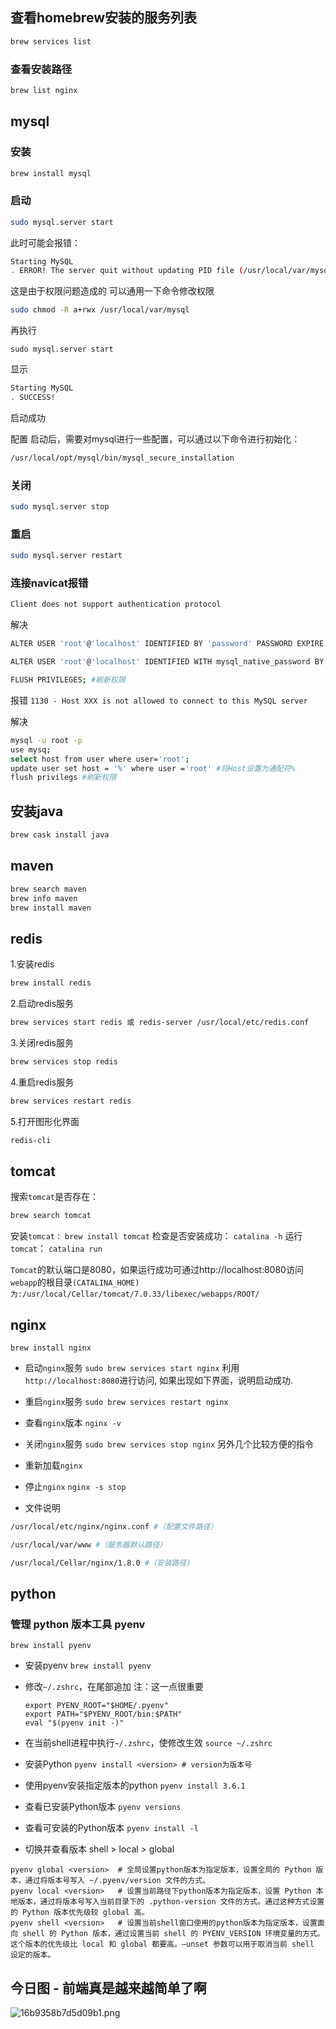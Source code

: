 ## 查看homebrew安装的服务列表
```sh
brew services list
```
### 查看安装路径

```sh
brew list nginx
```

## mysql
### 安装
```sh
brew install mysql
```
### 启动
```sh
sudo mysql.server start
```
此时可能会报错：
```sh
Starting MySQL
. ERROR! The server quit without updating PID file (/usr/local/var/mysql/xxxxx.local.pid).
```

这是由于权限问题造成的
可以通用一下命令修改权限

```sh
sudo chmod -R a+rwx /usr/local/var/mysql
```
再执行

`sudo mysql.server start`

显示

```sh
Starting MySQL
. SUCCESS!
```
启动成功

配置
启动后，需要对mysql进行一些配置，可以通过以下命令进行初始化：
```sh
/usr/local/opt/mysql/bin/mysql_secure_installation
```

### 关闭
```sh
sudo mysql.server stop
```
### 重启
```sh
sudo mysql.server restart
```

### 连接navicat报错

```sh
Client does not support authentication protocol

```

解决

```sh
ALTER USER 'root'@'localhost' IDENTIFIED BY 'password' PASSWORD EXPIRE NEVER; #修改加密规则 （这行我没有写，不过貌似也可以）

ALTER USER 'root'@'localhost' IDENTIFIED WITH mysql_native_password BY 'password'; #更新一下用户的密码 

FLUSH PRIVILEGES; #刷新权限

```

报错 `1130 - Host XXX is not allowed to connect to this MySQL server`

解决

```bash
mysql -u root -p
use mysq;
select host from user where user='root';
update user set host = '%' where user ='root' #将Host设置为通配符%
flush privilegs #刷新权限

```

## 安装java
```sh
brew cask install java
```

## maven

```sh
brew search maven
brew info maven
brew install maven
```

## redis

1.安装redis
```sh
brew install redis
```
2.启动redis服务
```sh
brew services start redis 或 redis-server /usr/local/etc/redis.conf
```

3.关闭redis服务
```sh
brew services stop redis
```

4.重启redis服务
```sh
brew services restart redis
```

5.打开图形化界面
```sh
redis-cli
```
## tomcat

搜索`tomcat`是否存在：

```sh
brew search tomcat
```

安装`tomcat：`
`brew install tomcat`
检查是否安装成功：
`catalina -h`
运行`tomcat`：
`catalina run`

`Tomcat`的默认端口是8080，如果运行成功可通过http://localhost:8080访问
`webapp`的根目录`(CATALINA_HOME)为:/usr/local/Cellar/tomcat/7.0.33/libexec/webapps/ROOT/`

## nginx

`brew install nginx`

- 启动`nginx`服务
`sudo brew services start nginx`
利用`http://localhost:8080`进行访问, 如果出现如下界面，说明启动成功.

- 重启`nginx`服务
`sudo brew services restart nginx`
- 查看`nginx`版本
`nginx -v`
- 关闭`nginx`服务
`sudo brew services stop nginx`
另外几个比较方便的指令

- 重新加载`nginx`
- 停止`nginx`
`nginx -s stop`

- 文件说明
```sh
/usr/local/etc/nginx/nginx.conf #（配置文件路径）

/usr/local/var/www #（服务器默认路径）

/usr/local/Cellar/nginx/1.8.0 #（安装路径)
```

## python

### 管理 python 版本工具 pyenv
`brew install pyenv`
-  安装pyenv
`brew install pyenv`
- 修改`~/.zshrc`，在尾部追加
注：这一点很重要
  ```
  export PYENV_ROOT="$HOME/.pyenv"
  export PATH="$PYENV_ROOT/bin:$PATH"
  eval "$(pyenv init -)"
  ```
- 在当前shell进程中执行`~/.zshrc`，使修改生效
  `source ~/.zshrc`

- 安装Python
  `pyenv install <version> # version为版本号`
-  使用pyenv安装指定版本的python
`pyenv install 3.6.1`
- 查看已安装Python版本
`pyenv versions`
- 查看可安装的Python版本
`pyenv install -l`
- 切换并查看版本
shell > local > global
```
pyenv global <version>  # 全局设置python版本为指定版本，设置全局的 Python 版本，通过将版本号写入 ~/.pyenv/version 文件的方式。
pyenv local <version>   # 设置当前路径下python版本为指定版本，设置 Python 本地版本，通过将版本号写入当前目录下的 .python-version 文件的方式。通过这种方式设置的 Python 版本优先级较 global 高。
pyenv shell <version>   # 设置当前shell窗口使用的python版本为指定版本，设置面向 shell 的 Python 版本，通过设置当前 shell 的 PYENV_VERSION 环境变量的方式。这个版本的优先级比 local 和 global 都要高。–unset 参数可以用于取消当前 shell 设定的版本。
```






## 今日图 - 前端真是越来越简单了啊
![16b9358b7d5d09b1.png](../../images/16b9358b7d5d09b1.png)
